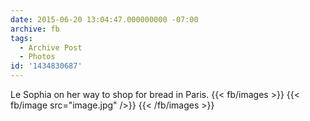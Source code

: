```yaml
---
date: 2015-06-20 13:04:47.000000000 -07:00
archive: fb
tags: 
  - Archive Post
  - Photos
id: '1434830687'
---
```


Le Sophia on her way to shop for bread in Paris.
{{< fb/images >}}
{{< fb/image src="image.jpg" />}}
{{< /fb/images >}}
